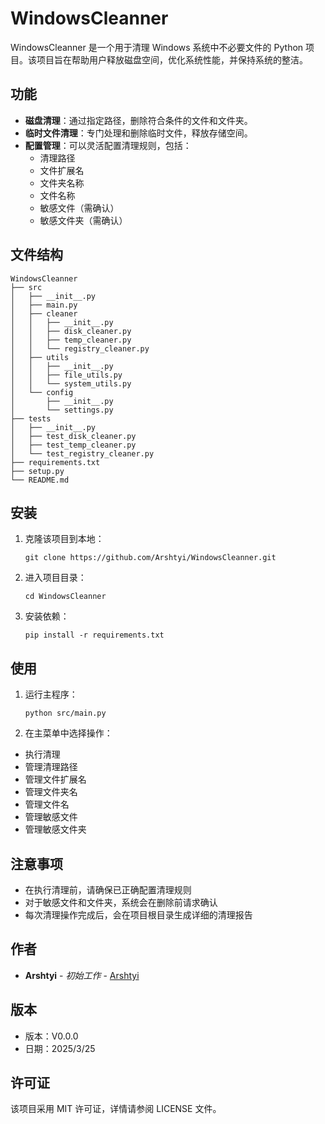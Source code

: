 # WindowsCleanner

WindowsCleanner 是一个用于清理 Windows 系统中不必要文件的 Python 项目。该项目旨在帮助用户释放磁盘空间，优化系统性能，并保持系统的整洁。

## 功能

-   **磁盘清理**：通过指定路径，删除符合条件的文件和文件夹。
-   **临时文件清理**：专门处理和删除临时文件，释放存储空间。
-   **配置管理**：可以灵活配置清理规则，包括：
    -   清理路径
    -   文件扩展名
    -   文件夹名称
    -   文件名称
    -   敏感文件（需确认）
    -   敏感文件夹（需确认）

## 文件结构

```
WindowsCleanner
├── src
│   ├── __init__.py
│   ├── main.py
│   ├── cleaner
│   │   ├── __init__.py
│   │   ├── disk_cleaner.py
│   │   ├── temp_cleaner.py
│   │   └── registry_cleaner.py
│   ├── utils
│   │   ├── __init__.py
│   │   ├── file_utils.py
│   │   └── system_utils.py
│   └── config
│       ├── __init__.py
│       └── settings.py
├── tests
│   ├── __init__.py
│   ├── test_disk_cleaner.py
│   ├── test_temp_cleaner.py
│   └── test_registry_cleaner.py
├── requirements.txt
├── setup.py
└── README.md
```

## 安装

1. 克隆该项目到本地：
    ```
    git clone https://github.com/Arshtyi/WindowsCleanner.git
    ```
2. 进入项目目录：
    ```
    cd WindowsCleanner
    ```
3. 安装依赖：
    ```
    pip install -r requirements.txt
    ```

## 使用

1. 运行主程序：
    ```
    python src/main.py
    ```
2. 在主菜单中选择操作：

-   执行清理
-   管理清理路径
-   管理文件扩展名
-   管理文件夹名
-   管理文件名
-   管理敏感文件
-   管理敏感文件夹

## 注意事项

-   在执行清理前，请确保已正确配置清理规则
-   对于敏感文件和文件夹，系统会在删除前请求确认
-   每次清理操作完成后，会在项目根目录生成详细的清理报告

## 作者

-   **Arshtyi** - _初始工作_ - [Arshtyi](https://github.com/Arshtyi)

## 版本

-   版本：V0.0.0
-   日期：2025/3/25

## 许可证

该项目采用 MIT 许可证，详情请参阅 LICENSE 文件。
